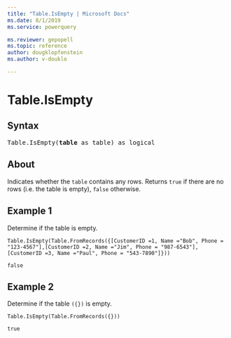 ```yaml
---
title: "Table.IsEmpty | Microsoft Docs"
ms.date: 8/1/2019
ms.service: powerquery

ms.reviewer: gepopell
ms.topic: reference
author: dougklopfenstein
ms.author: v-douklo

---
```

# Table.IsEmpty

## Syntax

<pre>
Table.IsEmpty(<b>table</b> as table) as logical 
</pre>
  
## About  
Indicates whether the `table` contains any rows. Returns `true` if there are no rows (i.e. the table is empty), `false` otherwise.

## Example 1
Determine if the table is empty.

```powerquery-m
Table.IsEmpty(Table.FromRecords({[CustomerID =1, Name ="Bob", Phone = "123-4567"],[CustomerID =2, Name ="Jim", Phone = "987-6543"],[CustomerID =3, Name ="Paul", Phone = "543-7890"]}))
```

`false`

## Example 2
Determine if the table `({})` is empty.

```powerquery-m
Table.IsEmpty(Table.FromRecords({}))
```

`true`
